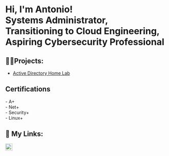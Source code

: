 <h1>Hi, I'm Antonio! <br/>Systems Administrator, Transitioning to Cloud Engineering, Aspiring Cybersecurity Professional</h1>

<h2>👨‍💻Projects:</h2>

  - [Active Directory Home Lab](https://github.com/Antonio-Ringgold/ActiveDirectoryLab/blob/main/README.md)

<h2> Certifications</h2>
  - A+ <br/>
  - Net+ <br/>
  - Security+ <br/>
  - Linux+ <br/>



<h2></h2>


<h2> 🤳 My Links:</h2>

[<img align="left" alt="JoshMadakor | LinkedIn" width="22px" src="https://cdn.jsdelivr.net/npm/simple-icons@v3/icons/linkedin.svg" />][linkedin]

[twitter]: https://twitter.com/joshmadakor
[youtube]: https://www.youtube.com/c/joshmadakor
[instagram]: https://www.instagram.com/joshmadakor/
[linkedin]: https://www.linkedin.com/in/antonio-ringgold-27743989/

<!--
**Antonio-Ringgold** is a ✨ _special_ ✨ repository because its `README.md` (this file) appears on your GitHub profile.

Here are some ideas to get you started:

- 🔭 I’m currently working on ...
- 🌱 I’m currently learning ...
- 👯 I’m looking to collaborate on ...
- 🤔 I’m looking for help with ...
- 💬 Ask me about ...
- 📫 How to reach me: ...
- 😄 Pronouns: ...
- ⚡ Fun fact: ...
-->
